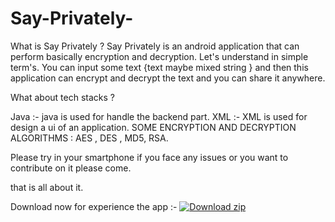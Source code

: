 # Say-Privately-

What is Say Privately ? 
Say Privately is an android application that can  perform basically encryption and decryption.
Let's understand in simple term's. You can input some text {text maybe mixed string } and then this application can encrypt and decrypt the text and you can share it anywhere.

What about tech stacks ?

Java :-  java is used for handle the backend part.
XML :- XML is used for design a ui of an application.
SOME ENCRYPTION AND DECRYPTION ALGORITHMS : AES , DES , MD5, RSA.

Please try in your smartphone if you face any issues or you want to contribute on it please come.

that is all about  it. 

Download now for experience the app :-  [![Download zip](https://custom-icon-badges.herokuapp.com/badge/-Download-blue?style=for-the-badge&logo=download&logoColor=white "Download zip")](https://drive.google.com/file/d/12EdA6CFf2jIOrjOC8yOIeEFMicOO1A2E/view?usp=sharing)
